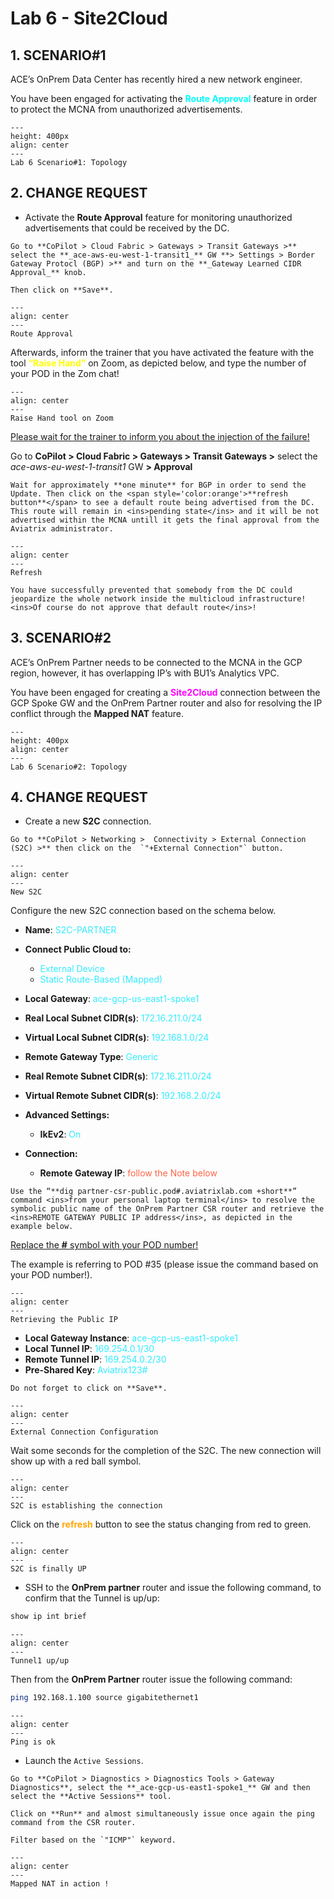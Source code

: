 # Lab 6 - Site2Cloud

## 1. SCENARIO#1

ACE’s OnPrem Data Center has recently hired a new network engineer.

You have been engaged for activating the <span style='color:#00FFFF'>**Route Approval**</span> feature in order to protect the MCNA from unauthorized advertisements.

```{figure} images/lab6-topology.png
---
height: 400px
align: center
---
Lab 6 Scenario#1: Topology
```

## 2. CHANGE REQUEST

- Activate the **Route Approval** feature for monitoring unauthorized advertisements that could be received by the DC.

```{tip}
Go to **CoPilot > Cloud Fabric > Gateways > Transit Gateways >** select the **_ace-aws-eu-west-1-transit1_** GW **> Settings > Border Gateway Protocl (BGP) >** and turn on the **_Gateway Learned CIDR Approval_** knob.

Then click on **Save**.
```

```{figure} images/lab6-routeapproval.png
---
align: center
---
Route Approval
```

Afterwards, inform the trainer that you have activated the feature with the tool <span style='color:#FFFF00'>**“Raise Hand”**</span> on Zoom, as depicted below, and type the number of your POD in the Zom chat!

```{figure} images/lab6-raise.png
---
align: center
---
Raise Hand tool on Zoom
```

<ins>Please wait for the trainer to inform you about the injection of the failure!</ins>

Go to **CoPilot > Cloud Fabric > Gateways > Transit Gateways >** select the *ace-aws-eu-west-1-transit1* GW **> Approval**

```{note}
Wait for approximately **one minute** for BGP in order to send the Update. Then click on the <span style='color:orange'>**refresh button**</span> to see a default route being advertised from the DC.
This route will remain in <ins>pending state</ins> and it will be not advertised within the MCNA untill it gets the final approval from the Aviatrix administrator.
```

```{figure} images/lab6-pending.png
---
align: center
---
Refresh
```

```{important}
You have successfully prevented that somebody from the DC could jeopardize the whole network inside the multicloud infrastructure! <ins>Of course do not approve that default route</ins>!
```

## 3. SCENARIO#2

ACE’s OnPrem Partner needs to be connected to the MCNA in the GCP region, however, it has overlapping IP’s with BU1’s Analytics VPC.

You have been engaged for creating a <span style='color:#FF00FF'>**Site2Cloud**</span>
 connection between the GCP Spoke GW and the OnPrem Partner router and also for resolving the IP conflict through the **Mapped NAT** feature.

```{figure} images/lab6-topology2.png
---
height: 400px
align: center
---
Lab 6 Scenario#2: Topology
```

## 4. CHANGE REQUEST

- Create a new **S2C** connection.

```{tip}
Go to **CoPilot > Networking >  Connectivity > External Connection (S2C) >** then click on the  `"+External Connection"` button.
```

```{figure} images/lab6-s2c.png
---
align: center
---
New S2C
```

Configure the new S2C connection based on the schema below.

- **Name**: <span style='color:#33ECFF'>S2C-PARTNER</span>

- **Connect Public Cloud to:**
  -  <span style='color:#33ECFF'>External Device</span>
  -  <span style='color:#33ECFF'>Static Route-Based (Mapped)</span>

- **Local Gateway**: <span style='color:#33ECFF'>ace-gcp-us-east1-spoke1</span>

- **Real Local Subnet CIDR(s)**: <span style='color:#33ECFF'>172.16.211.0/24</span>

- **Virtual Local Subnet CIDR(s)**: <span style='color:#33ECFF'>192.168.1.0/24</span>

- **Remote Gateway Type**: <span style='color:#33ECFF'>Generic</span>

- **Real Remote Subnet CIDR(s)**: <span style='color:#33ECFF'>172.16.211.0/24</span>

- **Virtual Remote Subnet CIDR(s)**: <span style='color:#33ECFF'>192.168.2.0/24</span>

- **Advanced Settings:**
  -  **IkEv2**: <span style='color:#33ECFF'>On</span>

- **Connection:**
  -  **Remote Gateway IP**: <span style='color:tomato'>follow the Note below</span>

```{note}
Use the “**dig partner-csr-public.pod#.aviatrixlab.com +short**” command <ins>from your personal laptop terminal</ins> to resolve the symbolic public name of the OnPrem Partner CSR router and retrieve the <ins>REMOTE GATEWAY PUBLIC IP address</ins>, as depicted in the example below.
```

<ins>Replace the **#** symbol with your POD number!</ins>

The example is referring to POD #35 (please issue the command based on your POD number!).

```{figure} images/lab6-podnumber.png
---
align: center
---
Retrieving the Public IP
```

  - **Local Gateway Instance**: <span style='color:#33ECFF'>ace-gcp-us-east1-spoke1</span>
  -  **Local Tunnel IP**: <span style='color:#33ECFF'>169.254.0.1/30</span>
  -  **Remote Tunnel IP**: <span style='color:#33ECFF'>169.254.0.2/30</span>
  -  **Pre-Shared Key**: <span style='color:#33ECFF'>Aviatrix123#</span>

```{important}
Do not forget to click on **Save**.
```

```{figure} images/lab6-finals2c.png
---
align: center
---
External Connection Configuration
```

Wait some seconds for the completion of the S2C. The new connection will show up with a red ball symbol.

```{figure} images/lab6-notdone.png
---
align: center
---
S2C is establishing the connection
```

Click on the <span style='color:orange'>**refresh**</span>
 button to see the status changing from red to green.

```{figure} images/lab6-s2cok.png
---
align: center
---
S2C is finally UP
```

- SSH to the **OnPrem partner** router and issue the following command, to confirm that the Tunnel is up/up:

```bash
show ip int brief
```

```{figure} images/lab6-tunnelup.png
---
align: center
---
Tunnel1 up/up
```

Then from the **OnPrem Partner** router issue the following command:

```bash
ping 192.168.1.100 source gigabitethernet1
```

```{figure} images/lab6-pingok2.png
---
align: center
---
Ping is ok
```

- Launch the `Active Sessions`.

```{tip}
Go to **CoPilot > Diagnostics > Diagnostics Tools > Gateway Diagnostics**, select the **_ace-gcp-us-east1-spoke1_** GW and then select the **Active Sessions** tool.

Click on **Run** and almost simultaneously issue once again the ping command from the CSR router.

Filter based on the `"ICMP"` keyword.
```

```{figure} images/lab6-final.png
---
align: center
---
Mapped NAT in action !
```